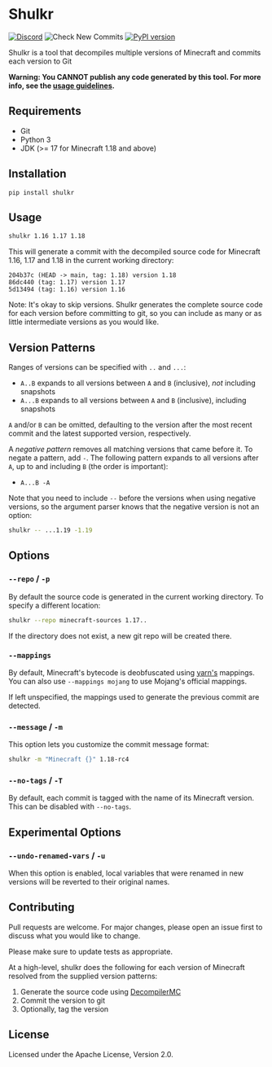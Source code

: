 # Shulkr

[![Discord](https://img.shields.io/discord/992622345334292542)](https://discord.gg/GDSft8kHWg)
![Check New Commits](https://github.com/clabe45/shulkr/actions/workflows/check.yml/badge.svg)
[![PyPI version](https://badge.fury.io/py/shulkr.svg)](https://badge.fury.io/py/shulkr)

Shulkr is a tool that decompiles multiple versions of Minecraft and commits each
version to Git

**Warning: You CANNOT publish any code generated by this tool. For more info,
see the [usage guidelines].**

## Requirements

- Git
- Python 3
- JDK (>= 17 for Minecraft 1.18 and above)

## Installation

```
pip install shulkr
```

## Usage

```sh
shulkr 1.16 1.17 1.18
```

This will generate a commit with the decompiled source code for Minecraft 1.16,
1.17 and 1.18 in the current working directory:

```
204b37c (HEAD -> main, tag: 1.18) version 1.18
86dc440 (tag: 1.17) version 1.17
5d13494 (tag: 1.16) version 1.16
```

Note: It's okay to skip versions. Shulkr generates the complete source code for
each version before committing to git, so you can include as many or as little
intermediate versions as you would like.

## Version Patterns

Ranges of versions can be specified with `..` and `...`:
- `A..B` expands to all versions between `A` and `B` (inclusive), *not*
  including snapshots
- `A...B` expands to all versions between `A` and `B` (inclusive), including
  snapshots

`A` and/or `B` can be omitted, defaulting to the version after the most recent
commit and the latest supported version, respectively.

A *negative pattern* removes all matching versions that came before it. To
negate a pattern, add `-`. The following pattern expands to all versions after
`A`, up to and including `B` (the order is important):
- `A...B -A`

Note that you need to include `--` before the versions when using negative
versions, so the argument parser knows that the negative version is not an
option:

```sh
shulkr -- ...1.19 -1.19
```

## Options

### `--repo` / `-p`

By default the source code is generated in the current working directory. To
specify a different location:

```sh
shulkr --repo minecraft-sources 1.17..
```

If the directory does not exist, a new git repo will be created there.

### `--mappings`

By default, Minecraft's bytecode is deobfuscated using [yarn's] mappings. You
can also use `--mappings mojang` to use Mojang's official mappings.

If left unspecified, the mappings used to generate the previous commit are
detected.

### `--message` / `-m`

This option lets you customize the commit message format:

```sh
shulkr -m "Minecraft {}" 1.18-rc4
```

### `--no-tags` / `-T`

By default, each commit is tagged with the name of its Minecraft version. This
can be disabled with `--no-tags`.

## Experimental Options

### `--undo-renamed-vars` / `-u`

When this option is enabled, local variables that were renamed in new versions
will be reverted to their original names.

## Contributing

Pull requests are welcome. For major changes, please open an issue first to
discuss what you would like to change.

Please make sure to update tests as appropriate.

At a high-level, shulkr does the following for each version of Minecraft
resolved from the supplied version patterns:
1. Generate the source code using [DecompilerMC]
2. Commit the version to git
3. Optionally, tag the version

## License

Licensed under the Apache License, Version 2.0.

[yarn's]: https://github.com/FabricMC/yarn
[Fork]: https://github.com/clabe45/shulkr/fork
[changelog]: https://github.com/clabe45/shulkr/blob/main/CHANGELOG.md
[usage guidelines]: https://github.com/clabe45/shulkr/blob/main/usage-guidelines.md
[DecompilerMC]: https://github.com/hube12/DecompilerMC

